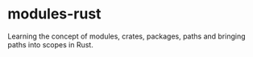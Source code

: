 # modules-rust
Learning the concept of modules, crates, packages, paths and bringing paths into scopes in Rust.
